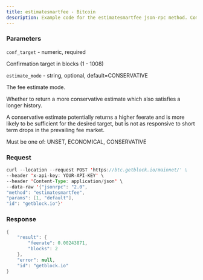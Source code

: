 ```yaml
---
title: estimatesmartfee - Bitcoin
description: Example code for the estimatesmartfee json-rpc method. Сomplete guide on how to use estimatesmartfee json-rpc in GetBlock.io Web3 documentation.
---
```


### Parameters


`conf_target` - numeric, required

Confirmation target in blocks (1 - 1008)

`estimate_mode` - string, optional, default=CONSERVATIVE

The fee estimate mode.

Whether to return a more conservative estimate which also satisfies a
longer history.

A conservative estimate potentially returns a higher feerate and is more
likely to be sufficient for the desired target, but is not as responsive
to short term drops in the prevailing fee market.

Must be one of: UNSET, ECONOMICAL, CONSERVATIVE

### Request

``` java
curl --location --request POST 'https://btc.getblock.io/mainnet/' \
--header 'x-api-key: YOUR-API-KEY' \
--header 'Content-Type: application/json' \
--data-raw '{"jsonrpc": "2.0",
"method": "estimatesmartfee",
"params": [1, "default"],
"id": "getblock.io"}'
```

###  Response

``` java
{
    "result": {
        "feerate": 0.00243871,
        "blocks": 2
    },
    "error": null,
    "id": "getblock.io"
}
```

